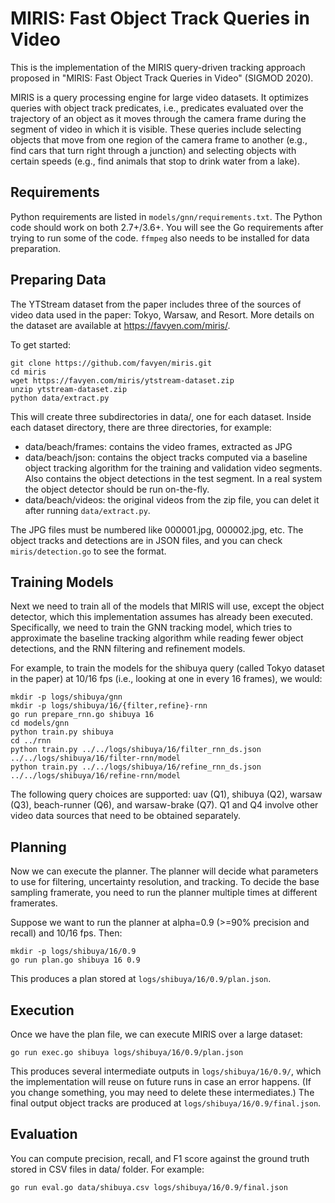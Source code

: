 MIRIS: Fast Object Track Queries in Video
=========================================

This is the implementation of the MIRIS query-driven tracking approach proposed
in "MIRIS: Fast Object Track Queries in Video" (SIGMOD 2020).

MIRIS is a query processing engine for large video datasets. It optimizes
queries with object track predicates, i.e., predicates evaluated over the
trajectory of an object as it moves through the camera frame during the segment
of video in which it is visible. These queries include selecting objects that
move from one region of the camera frame to another (e.g., find cars that turn
right through a junction) and selecting objects with certain speeds (e.g., find
animals that stop to drink water from a lake).


Requirements
------------

Python requirements are listed in `models/gnn/requirements.txt`. The Python
code should work on both 2.7+/3.6+. You will see the Go requirements after
trying to run some of the code. `ffmpeg` also needs to be installed for data
preparation.


Preparing Data
--------------

The YTStream dataset from the paper includes three of the sources of video data
used in the paper: Tokyo, Warsaw, and Resort. More details on the dataset  are
available at https://favyen.com/miris/.

To get started:

	git clone https://github.com/favyen/miris.git
	cd miris
	wget https://favyen.com/miris/ytstream-dataset.zip
	unzip ytstream-dataset.zip
	python data/extract.py

This will create three subdirectories in data/, one for each dataset. Inside
each dataset directory, there are three directories, for example:

* data/beach/frames: contains the video frames, extracted as JPG
* data/beach/json: contains the object tracks computed via a baseline object
  tracking algorithm for the training and validation video segments. Also
  contains the object detections in the test segment. In a real system the
  object detector should be run on-the-fly.
* data/beach/videos: the original videos from the zip file, you can delet it
  after running `data/extract.py`.

The JPG files must be numbered like 000001.jpg, 000002.jpg, etc. The object
tracks and detections are in JSON files, and you can check `miris/detection.go`
to see the format.


Training Models
---------------

Next we need to train all of the models that MIRIS will use, except the object
detector, which this implementation assumes has already been executed.
Specifically, we need to train the GNN tracking model, which tries to
approximate the baseline tracking algorithm while reading fewer object
detections, and the RNN filtering and refinement models.

For example, to train the models for the shibuya query (called Tokyo dataset in
the paper) at 10/16 fps (i.e., looking at one in every 16 frames), we would:

	mkdir -p logs/shibuya/gnn
	mkdir -p logs/shibuya/16/{filter,refine}-rnn
	go run prepare_rnn.go shibuya 16
	cd models/gnn
	python train.py shibuya
	cd ../rnn
	python train.py ../../logs/shibuya/16/filter_rnn_ds.json ../../logs/shibuya/16/filter-rnn/model
	python train.py ../../logs/shibuya/16/refine_rnn_ds.json ../../logs/shibuya/16/refine-rnn/model

The following query choices are supported: uav (Q1), shibuya (Q2), warsaw (Q3),
beach-runner (Q6), and warsaw-brake (Q7). Q1 and Q4 involve other video data
sources that need to be obtained separately.


Planning
--------

Now we can execute the planner. The planner will decide what parameters to use
for filtering, uncertainty resolution, and tracking. To decide the base
sampling framerate, you need to run the planner multiple times at different
framerates.

Suppose we want to run the planner at alpha=0.9 (>=90% precision and recall)
and 10/16 fps. Then:

	mkdir -p logs/shibuya/16/0.9
	go run plan.go shibuya 16 0.9

This produces a plan stored at `logs/shibuya/16/0.9/plan.json`.


Execution
---------

Once we have the plan file, we can execute MIRIS over a large dataset:

	go run exec.go shibuya logs/shibuya/16/0.9/plan.json

This produces several intermediate outputs in `logs/shibuya/16/0.9/`, which the
implementation will reuse on future runs in case an error happens. (If you
change something, you may need to delete these intermediates.) The final output
object tracks are produced at `logs/shibuya/16/0.9/final.json`.


Evaluation
----------

You can compute precision, recall, and F1 score against the ground truth stored
in CSV files in data/ folder. For example:

	go run eval.go data/shibuya.csv logs/shibuya/16/0.9/final.json
